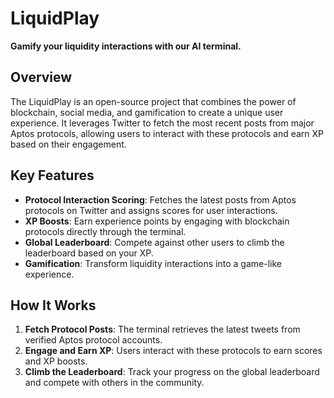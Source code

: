 # LiquidPlay

**Gamify your liquidity interactions with our AI terminal.**

## Overview

The LiquidPlay is an open-source project that combines the power of blockchain, social media, and gamification to create a unique user experience. It leverages Twitter to fetch the most recent posts from major Aptos protocols, allowing users to interact with these protocols and earn XP based on their engagement.

## Key Features

- **Protocol Interaction Scoring**: Fetches the latest posts from Aptos protocols on Twitter and assigns scores for user interactions.
- **XP Boosts**: Earn experience points by engaging with blockchain protocols directly through the terminal.
- **Global Leaderboard**: Compete against other users to climb the leaderboard based on your XP.
- **Gamification**: Transform liquidity interactions into a game-like experience.

## How It Works

1. **Fetch Protocol Posts**: The terminal retrieves the latest tweets from verified Aptos protocol accounts.
2. **Engage and Earn XP**: Users interact with these protocols to earn scores and XP boosts.
3. **Climb the Leaderboard**: Track your progress on the global leaderboard and compete with others in the community.